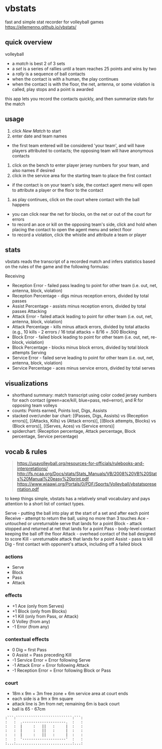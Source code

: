 # vbstats

fast and simple stat recorder for volleyball games <br>
https://ellemenno.github.io/vbstats/

## quick overview

volleyball
- a _match_ is best 2 of 3 sets
- a _set_ is a series of rallies until a team reaches 25 points and wins by two
- a _rally_ is a sequence of ball contacts
- when the contact is with a human, the play continues
- when the contact is with the floor, the net, antenna, or some violation is called, play stops and a point is awarded

this app lets you record the contacts quickly, and then summarize stats for the match


## usage

1. click _New Match_ to start
1. enter date and team names
  - the first team entered will be considered 'your team', and will have players attributed to contacts; the opposing team will have anonymous contacts
1. click on the bench to enter player jersey numbers for your team, and also names if desired
1. click in the service area for the starting team to place the first contact
  - if the contact is on your team's side, the contact agent menu will open to attribute a player or the floor to the contact
1. as play continues, click on the court where contact with the ball happens
  - you can click near the net for blocks, on the net or out of the court for errors
  - to record an ace or kill on the opposing team's side, click and hold when placing the contact to open the agent menu and select floor
  - to record a violation, click the whistle and attribute a team or player


## stats

vbstats reads the transcript of a recorded match and infers statistics based on the rules of the game and the following formulas:

Receiving
- Reception Error - failed pass leading to point for other team (i.e. out, net, antenna, block, violation)
- Reception Percentage - digs minus reception errors, divided by total passes
- Assist Percentage - assists minus reception errors, divided by total passes
Attacking
- Attack Error - failed attack leading to point for other team (i.e. out, net, antenna, block, violation)
- Attack Percentage - kills minus attack errors, divided by total attacks (e.g., 10 kills - 2 errors / 16 total attacks = 8/16 = .500
Blocking
- Block Error - failed block leading to point for other team (i.e. out, net, re-block, violation)
- Block Percentage - blocks minus block errors, divided by total block attempts
Serving
- Service Error - failed serve leading to point for other team (i.e. out, net, antenna, block, violation)
- Service Percentage - aces minus service errors, divided by total serves


## visualizations
- shorthand summary: match transcript using color coded jersey numbers for each contact (green=ace/kill, blue=pass, red=error), and R for opposing team volleys
- counts: Points earned, Points lost, Digs, Assists
- stacked over/under bar chart: \[(Passes, Digs, Assists) vs (Reception errors)\], \[(Attacks, Kills) vs (Attack errors)\], \[(Block attempts, Blocks) vs (Block errors)\], \[(Serves, Aces) vs (Service errors)\]
- spiderchart: (Reception percentage, Attack percentage, Block percentage, Service percentage)


## vocab & rules
> https://usavolleyball.org/resources-for-officials/rulebooks-and-interpretations/
> http://fs.ncaa.org/Docs/stats/Stats_Manuals/VB/2008%20VB%20Stats%20Manual%20easy%20print.pdf
> https://www.wiaawi.org/Portals/0/PDF/Sports/Volleyball/vbstatspresentation.pdf

to keep things simple, vbstats has a relatively small vocabulary and pays attention to a short list of contact types.

Serve - putting the ball into play at the start of a set and after each point
Receive - attempt to return the ball, using no more than 3 touches
Ace - untouched or unreturnable serve that lands for a point
Block - attack stopped and returned at net that lands for a point
Pass - body-level contact keeping the ball off the floor
Attack - overhead contact of the ball designed to score
Kill - unreturnable attack that lands for a point
Assist - pass to kill
Dig - first contact with opponent's attack, including off a failed block

### actions

- Serve
- Block
- Pass
- Attack

### effects

- +1 Ace (only from Serves)
- +1 Block (only from Blocks)
- +1 Kill (only from Pass, or Attack)
-  0 Volley (from any)
- -1 Error (from any)

### contextual effects
-  0 Dig = first Pass
-  0 Assist = Pass preceding Kill
- -1 Service Error = Error following Serve
- -1 Attack Error = Error following Attack
- -1 Reception Error = Error following Block or Pass

### court
- 18m x 9m + 3m free zone + 6m service area at court ends
- each side is a 9m x 9m square
- attack line is 3m from net; remaining 6m is back court
- ball is 65 - 67cm

```
:```:``````````````````````````:```:
:   :  .--------------------.  :   :
:   :  |     :   ||   :     |  :   :
:   :  |     :   ||   :     |  :   :
:   :  |     :   ||   :     |  :   :
:   :  '--------------------'  :   :
:...:..........................:...:
```

